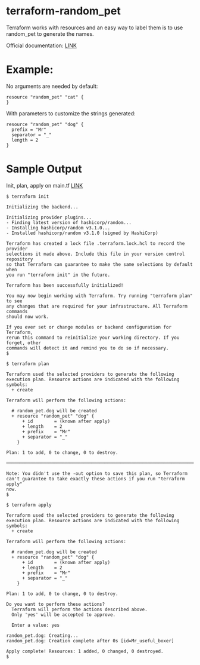 # terraform-random_pet

Terraform works with resources and an easy way to label them is to use random_pet to generate the names.

Official documentation: [LINK](https://registry.terraform.io/providers/hashicorp/random/latest/docs/resources/pet)

# Example: 
No arguments are needed by default:
```
resource "random_pet" "cat" {
}
```

With parameters to customize the strings generated:
```
resource "random_pet" "dog" {
  prefix = "Mr"
  separator = "_"
  length = 2
}
```

# Sample Output
Init, plan, apply on main.tf [LINK](https://github.com/ion-training/terraform-random_pet/blob/main/main.tf)
```
$ terraform init

Initializing the backend...

Initializing provider plugins...
- Finding latest version of hashicorp/random...
- Installing hashicorp/random v3.1.0...
- Installed hashicorp/random v3.1.0 (signed by HashiCorp)

Terraform has created a lock file .terraform.lock.hcl to record the provider
selections it made above. Include this file in your version control repository
so that Terraform can guarantee to make the same selections by default when
you run "terraform init" in the future.

Terraform has been successfully initialized!

You may now begin working with Terraform. Try running "terraform plan" to see
any changes that are required for your infrastructure. All Terraform commands
should now work.

If you ever set or change modules or backend configuration for Terraform,
rerun this command to reinitialize your working directory. If you forget, other
commands will detect it and remind you to do so if necessary.
$
```

```
$ terraform plan

Terraform used the selected providers to generate the following execution plan. Resource actions are indicated with the following symbols:
  + create

Terraform will perform the following actions:

  # random_pet.dog will be created
  + resource "random_pet" "dog" {
      + id        = (known after apply)
      + length    = 2
      + prefix    = "Mr"
      + separator = "_"
    }

Plan: 1 to add, 0 to change, 0 to destroy.

───────────────────────────────────────────────────────────────────────────────────────────────────────────────────────────────────────────────

Note: You didn't use the -out option to save this plan, so Terraform can't guarantee to take exactly these actions if you run "terraform apply"
now.
$
```

```
$ terraform apply

Terraform used the selected providers to generate the following execution plan. Resource actions are indicated with the following symbols:
  + create

Terraform will perform the following actions:

  # random_pet.dog will be created
  + resource "random_pet" "dog" {
      + id        = (known after apply)
      + length    = 2
      + prefix    = "Mr"
      + separator = "_"
    }

Plan: 1 to add, 0 to change, 0 to destroy.

Do you want to perform these actions?
  Terraform will perform the actions described above.
  Only 'yes' will be accepted to approve.

  Enter a value: yes

random_pet.dog: Creating...
random_pet.dog: Creation complete after 0s [id=Mr_useful_boxer]

Apply complete! Resources: 1 added, 0 changed, 0 destroyed.
$
```
